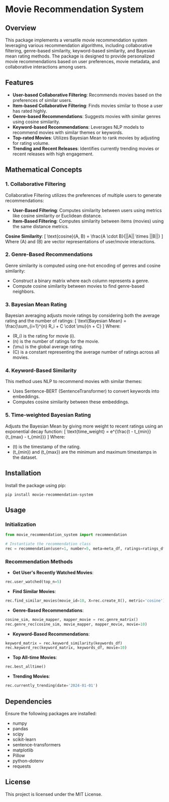 # Movie Recommendation System

## Overview
This package implements a versatile movie recommendation system leveraging various recommendation algorithms, including collaborative filtering, genre-based similarity, keyword-based similarity, and Bayesian mean rating methods. The package is designed to provide personalized movie recommendations based on user preferences, movie metadata, and collaborative interactions among users.

## Features
- **User-based Collaborative Filtering**: Recommends movies based on the preferences of similar users.
- **Item-based Collaborative Filtering**: Finds movies similar to those a user has rated highly.
- **Genre-based Recommendations**: Suggests movies with similar genres using cosine similarity.
- **Keyword-based Recommendations**: Leverages NLP models to recommend movies with similar themes or keywords.
- **Top-rated Movies**: Utilizes Bayesian Mean to rank movies by adjusting for rating volume.
- **Trending and Recent Releases**: Identifies currently trending movies or recent releases with high engagement.

## Mathematical Concepts

### 1. Collaborative Filtering
Collaborative Filtering utilizes the preferences of multiple users to generate recommendations:
- **User-Based Filtering**: Computes similarity between users using metrics like cosine similarity or Euclidean distance.
- **Item-Based Filtering**: Computes similarity between items (movies) using the same distance metrics.

**Cosine Similarity**:
\[
\text{cosine}(A, B) = \frac{A \cdot B}{||A|| \times ||B||}
\]
Where \(A\) and \(B\) are vector representations of user/movie interactions.

### 2. Genre-Based Recommendations
Genre similarity is computed using one-hot encoding of genres and cosine similarity:
- Construct a binary matrix where each column represents a genre.
- Compute cosine similarity between movies to find genre-based neighbors.

### 3. Bayesian Mean Rating
Bayesian averaging adjusts movie ratings by considering both the average rating and the number of ratings:
\[
\text{Bayesian Mean} = \frac{\sum_{i=1}^{n} R_i + C \cdot \mu}{n + C}
\]
Where:
- \(R_i\) is the rating for movie \(i\).
- \(n\) is the number of ratings for the movie.
- \(\mu\) is the global average rating.
- \(C\) is a constant representing the average number of ratings across all movies.

### 4. Keyword-Based Similarity
This method uses NLP to recommend movies with similar themes:
- Uses Sentence-BERT (SentenceTransformer) to convert keywords into embeddings.
- Computes cosine similarity between these embeddings.

### 5. Time-weighted Bayesian Rating
Adjusts the Bayesian Mean by giving more weight to recent ratings using an exponential decay function:
\[
\text{time\_weight} = e^{\frac{t - t_{min}}{t_{max} - t_{min}}}
\]
Where:
- \(t\) is the timestamp of the rating.
- \(t_{min}\) and \(t_{max}\) are the minimum and maximum timestamps in the dataset.

## Installation
Install the package using pip:
```
pip install movie-recommendation-system
```

## Usage
### Initialization
```python
from movie_recommendation_system import recommendation

# Instantiate the recommendation class
rec = recommendation(user=1, number=5, meta=meta_df, ratings=ratings_df)
```

### Recommendation Methods
- **Get User's Recently Watched Movies**:
```python
rec.user_watched(top_n=5)
```

- **Find Similar Movies**:
```python
rec.find_similar_movies(movie_id=10, X=rec.create_X(), metric='cosine')
```

- **Genre-Based Recommendations**:
```python
cosine_sim, movie_mapper, mapper_movie = rec.genre_matrix()
rec.genre_rec(cosine_sim, movie_mapper, mapper_movie, movie=10)
```

- **Keyword-Based Recommendations**:
```python
keyword_matrix = rec.keyword_similarity(keywords_df)
rec.keyword_rec(keyword_matrix, keywords_df, movie=10)
```

- **Top All-time Movies**:
```python
rec.best_alltime()
```

- **Trending Movies**:
```python
rec.currently_trending(date='2024-01-01')
```

## Dependencies
Ensure the following packages are installed:
- numpy
- pandas
- scipy
- scikit-learn
- sentence-transformers
- matplotlib
- Pillow
- python-dotenv
- requests

## License
This project is licensed under the MIT License.

